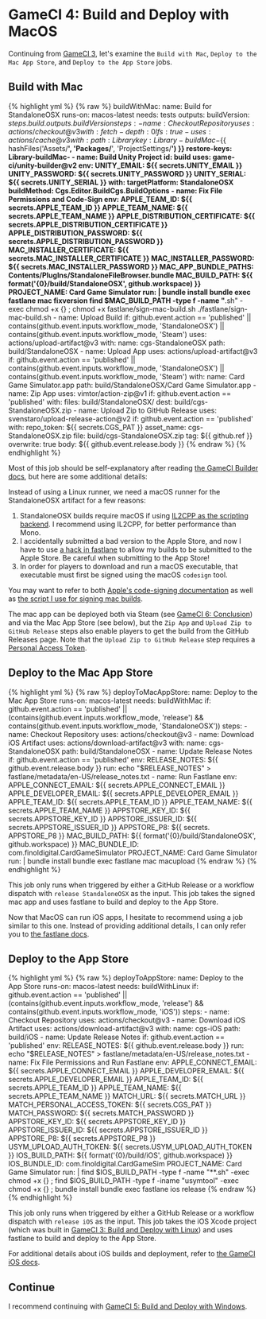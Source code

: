 # GameCI 4: Build and Deploy with MacOS

Continuing from [GameCI 3](gameci-3_linux.html), let's examine the `Build with Mac`, `Deploy to the Mac App Store`, and `Deploy to the App Store` jobs.

## Build with Mac

{% highlight yml %}
{% raw %}
  buildWithMac:
    name: Build for StandaloneOSX
    runs-on: macos-latest
    needs: tests
    outputs:
      buildVersion: ${{ steps.build.outputs.buildVersion }}
    steps:
      - name: Checkout Repository
        uses: actions/checkout@v3
        with:
          fetch-depth: 0
          lfs: true
      - uses: actions/cache@v3
        with:
          path: Library
          key: Library-buildMac-${{ hashFiles('Assets/**', 'Packages/**', 'ProjectSettings/**') }}
          restore-keys: Library-buildMac-
      - name: Build Unity Project
        id: build
        uses: game-ci/unity-builder@v2
        env:
          UNITY_EMAIL: ${{ secrets.UNITY_EMAIL }}
          UNITY_PASSWORD: ${{ secrets.UNITY_PASSWORD }}
          UNITY_SERIAL: ${{ secrets.UNITY_SERIAL }}
        with:
          targetPlatform: StandaloneOSX
          buildMethod: Cgs.Editor.BuildCgs.BuildOptions
      - name: Fix File Permissions and Code-Sign
        env:
          APPLE_TEAM_ID: ${{ secrets.APPLE_TEAM_ID }}
          APPLE_TEAM_NAME: ${{ secrets.APPLE_TEAM_NAME }}
          APPLE_DISTRIBUTION_CERTIFICATE: ${{ secrets.APPLE_DISTRIBUTION_CERTIFICATE }}
          APPLE_DISTRIBUTION_PASSWORD: ${{ secrets.APPLE_DISTRIBUTION_PASSWORD }}
          MAC_INSTALLER_CERTIFICATE: ${{ secrets.MAC_INSTALLER_CERTIFICATE }}
          MAC_INSTALLER_PASSWORD: ${{ secrets.MAC_INSTALLER_PASSWORD }}
          MAC_APP_BUNDLE_PATHS: Contents/PlugIns/StandaloneFileBrowser.bundle
          MAC_BUILD_PATH: ${{ format('{0}/build/StandaloneOSX', github.workspace) }}
          PROJECT_NAME: Card Game Simulator
        run: |
          bundle install
          bundle exec fastlane mac fixversion
          find $MAC_BUILD_PATH -type f -name "**.sh" -exec chmod +x {} \;
          chmod +x fastlane/sign-mac-build.sh
          ./fastlane/sign-mac-build.sh
      - name: Upload Build
        if: github.event.action == 'published' || contains(github.event.inputs.workflow_mode, 'StandaloneOSX') || contains(github.event.inputs.workflow_mode, 'Steam')
        uses: actions/upload-artifact@v3
        with:
          name: cgs-StandaloneOSX
          path: build/StandaloneOSX
      - name: Upload App
        uses: actions/upload-artifact@v3
        if: github.event.action == 'published' || contains(github.event.inputs.workflow_mode, 'StandaloneOSX') || contains(github.event.inputs.workflow_mode, 'Steam')
        with:
          name: Card Game Simulator.app
          path: build/StandaloneOSX/Card Game Simulator.app
      - name: Zip App
        uses: vimtor/action-zip@v1
        if: github.event.action == 'published'
        with:
          files: build/StandaloneOSX/
          dest: build/cgs-StandaloneOSX.zip
      - name: Upload Zip to GitHub Release
        uses: svenstaro/upload-release-action@v2
        if: github.event.action == 'published'
        with:
          repo_token: ${{ secrets.CGS_PAT }}
          asset_name: cgs-StandaloneOSX.zip
          file: build/cgs-StandaloneOSX.zip
          tag: ${{ github.ref }}
          overwrite: true
          body: ${{ github.event.release.body }}
{% endraw %}
{% endhighlight %}

Most of this job should be self-explanatory after reading [the GameCI Builder docs](https://game.ci/docs/github/builder), but here are some additional details:

Instead of using a Linux runner, we need a macOS runner for the StandaloneOSX artifact for a few reasons:
1. StandaloneOSX builds require macOS if using [IL2CPP as the scripting backend](https://docs.unity3d.com/Manual/IL2CPP.html). I recommend using IL2CPP, for better performance than Mono.
2. I accidentally submitted a bad version to the Apple Store, and now I have to use [a hack in fastlane](https://github.com/finol-digital/Card-Game-Simulator/blob/develop/fastlane/Fastfile#L72) to allow my builds to be submitted to the Apple Store. Be careful when submitting to the App Store!
3. In order for players to download and run a macOS executable, that executable must first be signed using the macOS `codesign` tool.

You may want to refer to both [Apple's code-signing documentation](https://developer.apple.com/support/code-signing/) as well as [the script I use for signing mac builds](https://github.com/finol-digital/Card-Game-Simulator/blob/develop/fastlane/sign-mac-build.sh).

The mac app can be deployed both via Steam (see [GameCI 6: Conclusion](gameci-6_conclusion.html)) and via the Mac App Store (see below), but the `Zip App` and `Upload Zip to GitHub Release` steps also enable players to get the build from the GitHub Releases page.
Note that the `Upload Zip to GitHub Release` step requires a [Personal Access Token](https://docs.github.com/en/authentication/keeping-your-account-and-data-secure/creating-a-personal-access-token).

## Deploy to the Mac App Store

{% highlight yml %}
{% raw %}
  deployToMacAppStore:
    name: Deploy to the Mac App Store
    runs-on: macos-latest
    needs: buildWithMac
    if: github.event.action == 'published' || (contains(github.event.inputs.workflow_mode, 'release') && contains(github.event.inputs.workflow_mode, 'StandaloneOSX'))
    steps:
      - name: Checkout Repository
        uses: actions/checkout@v3
      - name: Download iOS Artifact
        uses: actions/download-artifact@v3
        with:
          name: cgs-StandaloneOSX
          path: build/StandaloneOSX
      - name: Update Release Notes
        if: github.event.action == 'published'
        env:
          RELEASE_NOTES: ${{ github.event.release.body }}
        run: echo "$RELEASE_NOTES" > fastlane/metadata/en-US/release_notes.txt
      - name: Run Fastlane
        env:
          APPLE_CONNECT_EMAIL: ${{ secrets.APPLE_CONNECT_EMAIL }}
          APPLE_DEVELOPER_EMAIL: ${{ secrets.APPLE_DEVELOPER_EMAIL }}
          APPLE_TEAM_ID: ${{ secrets.APPLE_TEAM_ID }}
          APPLE_TEAM_NAME: ${{ secrets.APPLE_TEAM_NAME }}
          APPSTORE_KEY_ID: ${{ secrets.APPSTORE_KEY_ID }}
          APPSTORE_ISSUER_ID: ${{ secrets.APPSTORE_ISSUER_ID }}
          APPSTORE_P8: ${{ secrets. APPSTORE_P8 }}
          MAC_BUILD_PATH: ${{ format('{0}/build/StandaloneOSX', github.workspace) }}
          MAC_BUNDLE_ID: com.finoldigital.CardGameSimulator
          PROJECT_NAME: Card Game Simulator
        run: |
          bundle install
          bundle exec fastlane mac macupload
{% endraw %}
{% endhighlight %}

This job only runs when triggered by either a GitHub Release or a workflow dispatch with `release StandaloneOSX` as the input.
This job takes the signed mac app and uses fastlane to build and deploy to the App Store.

Now that MacOS can run iOS apps, I hesitate to recommend using a job similar to this one.
Instead of providing additional details, I can only refer you to [the fastlane docs](https://docs.fastlane.tools/actions/appstore/).

## Deploy to the App Store

{% highlight yml %}
{% raw %}
  deployToAppStore:
    name: Deploy to the App Store
    runs-on: macos-latest
    needs: buildWithLinux
    if: github.event.action == 'published' || (contains(github.event.inputs.workflow_mode, 'release') && contains(github.event.inputs.workflow_mode, 'iOS'))
    steps:
      - name: Checkout Repository
        uses: actions/checkout@v3
      - name: Download iOS Artifact
        uses: actions/download-artifact@v3
        with:
          name: cgs-iOS
          path: build/iOS
      - name: Update Release Notes
        if: github.event.action == 'published'
        env:
          RELEASE_NOTES: ${{ github.event.release.body }}
        run: echo "$RELEASE_NOTES" > fastlane/metadata/en-US/release_notes.txt
      - name: Fix File Permissions and Run Fastlane
        env:
          APPLE_CONNECT_EMAIL: ${{ secrets.APPLE_CONNECT_EMAIL }}
          APPLE_DEVELOPER_EMAIL: ${{ secrets.APPLE_DEVELOPER_EMAIL }}
          APPLE_TEAM_ID: ${{ secrets.APPLE_TEAM_ID }}
          APPLE_TEAM_NAME: ${{ secrets.APPLE_TEAM_NAME }}
          MATCH_URL: ${{ secrets.MATCH_URL }}
          MATCH_PERSONAL_ACCESS_TOKEN: ${{ secrets.CGS_PAT }}
          MATCH_PASSWORD: ${{ secrets.MATCH_PASSWORD }}
          APPSTORE_KEY_ID: ${{ secrets.APPSTORE_KEY_ID }}
          APPSTORE_ISSUER_ID: ${{ secrets.APPSTORE_ISSUER_ID }}
          APPSTORE_P8: ${{ secrets.APPSTORE_P8 }}
          USYM_UPLOAD_AUTH_TOKEN: ${{ secrets.USYM_UPLOAD_AUTH_TOKEN }}
          IOS_BUILD_PATH: ${{ format('{0}/build/iOS', github.workspace) }}
          IOS_BUNDLE_ID: com.finoldigital.CardGameSim
          PROJECT_NAME: Card Game Simulator
        run: |
          find $IOS_BUILD_PATH -type f -name "**.sh" -exec chmod +x {} \;
          find $IOS_BUILD_PATH -type f -iname "usymtool" -exec chmod +x {} \;
          bundle install
          bundle exec fastlane ios release
{% endraw %}
{% endhighlight %}

This job only runs when triggered by either a GitHub Release or a workflow dispatch with `release iOS` as the input.
This job takes the iOS Xcode project (which was built in [GameCI 3: Build and Deploy with Linux](gameci-3_linux.html)) and uses fastlane to build and deploy to the App Store.

For additional details about iOS builds and deployment, refer to [the GameCI iOS docs](https://game.ci/docs/github/deployment/ios).

## Continue

I recommend continuing with [GameCI 5: Build and Deploy with Windows](gameci-5_windows.html).
